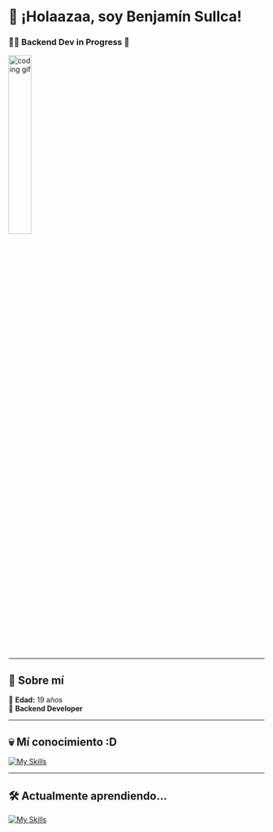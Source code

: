 # 👋 ¡Holaazaa, soy Benjamín Sullca!

### 🧑‍💻 Backend Dev in Progress 🚀

<img src="https://media2.giphy.com/media/v1.Y2lkPTc5MGI3NjExbzV1Z3F1bDAyeHIxYjkyN3FxNm10ZWxzMG82ZDF5cDJqb3E3NnozMyZlcD12MV9pbnRlcm5hbF9naWZfYnlfaWQmY3Q9Zw/0lGd2OXXHe4tFhb7Wh/giphy.gif" width="30%" alt="coding gif" />

---

## 📌 Sobre mí

🎂 **Edad:** 19 años  
🧠 **Backend Developer**  

---

## 💀 Mí conocimiento :D

[![My Skills](https://skillicons.dev/icons?i=python,javascript,java,figma,notion&perline=7)](https://skillicons.dev)

---

## 🛠️ Actualmente aprendiendo...

[![My Skills](https://skillicons.dev/icons?i=php,laravel,mysql,mongodb,bash&perline=7)](https://skillicons.dev)
